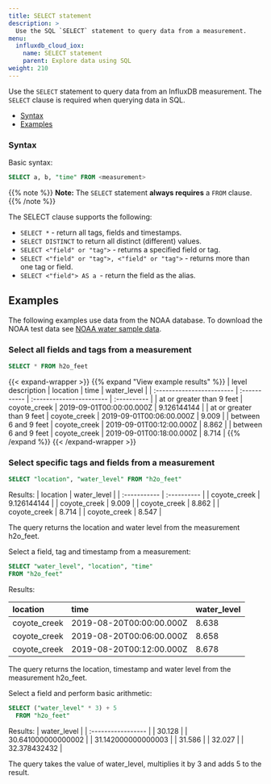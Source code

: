```yaml
---
title: SELECT statement
description: >
  Use the SQL `SELECT` statement to query data from a measurement.
menu:
  influxdb_cloud_iox:
    name: SELECT statement
    parent: Explore data using SQL
weight: 210
---
```


Use the `SELECT` statement to query data from an InfluxDB measurement.
The `SELECT` clause is required when querying data in SQL.

- [Syntax](#syntax)
- [Examples](#examples)

### Syntax

Basic syntax:

```sql
SELECT a, b, "time" FROM <measurement>
```

{{% note %}}
**Note:** The `SELECT` statement **always requires** a `FROM` clause.
{{% /note %}}

The SELECT clause supports the following:

 - `SELECT *` - return all tags, fields and timestamps.
 - `SELECT DISTINCT` to return all distinct (different) values. 
 - `SELECT <"field" or "tag">` - returns a specified field or tag.
 - `SELECT <"field" or "tag">, <"field" or "tag">` - returns more than one tag or field.
 - `SELECT <"field"> AS a `- return the field as the alias.

## Examples

The following examples use data from the NOAA database. 
To download the NOAA test data see [NOAA water sample data](/influxdb/v2.6/reference/sample-data/#noaa-water-sample-data).

### Select all fields and tags from a measurement

```sql
SELECT * FROM h2o_feet
```

{{< expand-wrapper >}}
{{% expand "View example results" %}}
| level description         | location     | time                     | water_level |
| :------------------------ | :----------- | :----------------------- | :---------- |
| at or greater than 9 feet | coyote_creek | 2019-09-01T00:00:00.000Z | 9.126144144 |
| at or greater than 9 feet | coyote_creek | 2019-09-01T00:06:00.000Z |       9.009 |
| between 6 and 9 feet      | coyote_creek | 2019-09-01T00:12:00.000Z |       8.862 |
| between 6 and 9 feet      | coyote_creek | 2019-09-01T00:18:00.000Z |       8.714 |
{{% /expand %}}
{{< /expand-wrapper >}}

### Select specific tags and fields from a measurement

```sql
SELECT "location", "water_level" FROM "h2o_feet"
```

Results:
| location     | water_level |
| :----------- | :---------- |
| coyote_creek | 9.126144144 |
| coyote_creek | 9.009       |
| coyote_creek | 8.862       |
| coyote_creek | 8.714       |
| coyote_creek | 8.547       |

The query returns the location and water level from the measurement h2o_feet.

Select a field, tag and timestamp from a measurement:

```sql
SELECT "water_level", "location", "time"
FROM "h2o_feet"
```

Results:

| location     | time                     | water_level |
| :----------- | :----------------------- | :---------- |
| coyote_creek | 2019-08-20T00:00:00.000Z | 8.638       |
| coyote_creek | 2019-08-20T00:06:00.000Z | 8.658       |
| coyote_creek | 2019-08-20T00:12:00.000Z | 8.678       |

The query returns the location, timestamp and water level from the measurement h2o_feet.

Select a field and perform basic arithmetic:

```sql
SELECT ("water_level" * 3) + 5 
  FROM "h2o_feet"
```

Results:
| water_level        |
| :----------------- |
| 30.128             |
| 30.641000000000002 |
| 31.142000000000003 |
| 31.586             |
| 32.027             |
| 32.378432432       |

The query takes the value of water_level, multiplies it by 3 and adds 5 to the result.

